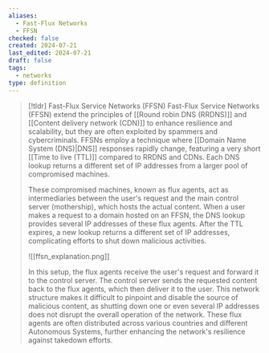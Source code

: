 ```yaml
---
aliases:
  - Fast-Flux Networks
  - FFSN
checked: false
created: 2024-07-21
last_edited: 2024-07-21
draft: false
tags:
  - networks
type: definition
---
```

>[!tldr] Fast-Flux Service Networks (FFSN)
>Fast-Flux Service Networks (FFSN) extend the principles of [[Round robin DNS (RRDNS)]] and [[Content delivery network (CDN)]] to enhance resilience and scalability, but they are often exploited by spammers and cybercriminals. FFSNs employ a technique where [[Domain Name System (DNS)|DNS]] responses rapidly change, featuring a very short [[Time to live (TTL)]] compared to RRDNS and CDNs. Each DNS lookup returns a different set of IP addresses from a larger pool of compromised machines.
>
>These compromised machines, known as flux agents, act as intermediaries between the user's request and the main control server (mothership), which hosts the actual content. When a user makes a request to a domain hosted on an FFSN, the DNS lookup provides several IP addresses of these flux agents. After the TTL expires, a new lookup returns a different set of IP addresses, complicating efforts to shut down malicious activities.
>
>![[ffsn_explanation.png]]
>
>In this setup, the flux agents receive the user's request and forward it to the control server. The control server sends the requested content back to the flux agents, which then deliver it to the user. This network structure makes it difficult to pinpoint and disable the source of malicious content, as shutting down one or even several IP addresses does not disrupt the overall operation of the network. These flux agents are often distributed across various countries and different Autonomous Systems, further enhancing the network's resilience against takedown efforts.

